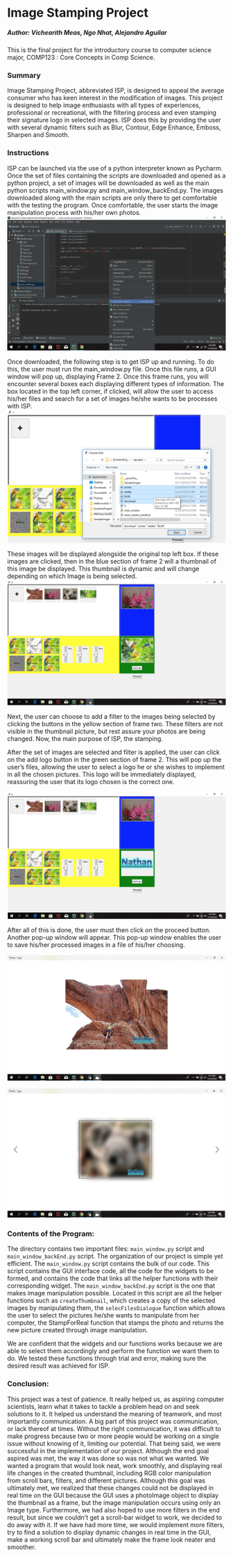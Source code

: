 # Image Stamping Project
##### Author: Vichearith Meas, Ngo Nhat, Alejandro Aguilar
This is the final project for the introductory course to computer science major, COMP123 : 	Core Concepts in Comp Science. 

### Summary

Image Stamping Project,  abbreviated ISP, is designed to appeal the average consumer who has keen interest in the modification of images. This project is designed to help image enthusiasts with all types of experiences, professional or recreational, with the filtering process and even stamping their signature logo in selected images. ISP does this by providing the user with several dynamic filters such as Blur, Contour, Edge Enhance, Emboss, Sharpen and Smooth.

### Instructions

ISP can be launched via the use of a python interpreter known as Pycharm. Once the set of files containing the scripts are downloaded and opened as a python project, a set of images will be downloaded as well as the main python scripts main_window.py and main_window_backEnd.py. The images downloaded along with the main scripts are only there to get comfortable with the  testing the program. Once comfortable, the user starts the image manipulation process with his/her own photos.
![Screenshot1](app_screenshot/ispscreenshot0.png)

Once downloaded,  the following step is to get ISP up and running. To do this, the user must run the main_window.py file. Once this file runs, a GUI window will pop up, displaying Frame 2. Once this frame runs, you will encounter several boxes each displaying different types of information. The box located in the top left corner, if clicked, will allow the user to access his/her files and search for a set of images he/she wants to be processes with ISP.
![Screenshot2](app_screenshot/ispscreenshot5.png)


These images will be displayed alongside the original top left box. If these images are clicked, then in the blue section of frame 2 will a thumbnail of this image be displayed. This thumbnail is dynamic and will change depending on which Image is being selected. 
![Screenshot3](app_screenshot/ispscreenshot1.png)

Next, the user can choose to add a filter to the images being selected by clicking the buttons in the yellow section of frame two. These filters are not visible in the thumbnail picture, but rest assure your photos are being changed. Now, the main purpose of ISP, the stamping.

After the set of images are selected and filter is applied, the user can click on the add logo button in the green section of frame 2. This will pop up the user’s files, allowing the user to select a logo he or she wishes to implement in all the chosen pictures. This logo will be immediately displayed, reassuring the user that its logo chosen is the correct one.

![Screenshot4](app_screenshot/ispscreenshot2.png)

After all of this is done, the user must then click on the proceed button. Another pop-up window will appear. This pop-up window enables the user to save his/her processed images in a file of his/her choosing.

![Screenshot5](app_screenshot/ispscreenshot3.png)

![Screenshot6](app_screenshot/ispscreenshot4.png)


### Contents of the Program:

The directory contains two important files: `main_window.py`  script and `main_window_backEnd.py` script. The organization of our project is simple yet efficient. The `main_window.py` script contains the bulk of our code. This script contains the GUI interface code, all the code for the widgets to be formed, and contains the code that links all the helper functions with their corresponding widget. The `main_window_backEnd.py` script is the one that makes image manipulation possible. Located in this script are all the helper functions such as `createThumbnail`, which creates a copy of the selected images by manipulating them, the `selecFilesDialogue` function which allows the user to select the pictures he/she wants to manipulate from her computer, the StampForReal function that stamps the photo and returns the new picture created through image manipulation.

We are confident that the widgets and our functions works because we are able to select them accordingly and perform the function we want them to do. We tested these functions through trial and error, making sure the desired result was achieved for ISP.

### Conclusion:

This project was a test of patience. It really helped us, as aspiring computer scientists, learn what it takes to tackle a problem head on and seek solutions to it. It helped us understand the meaning of teamwork, and most importantly communication. A big part of this project was communication, or lack thereof at times. Without the right communication, it was difficult to make progress because two or more people would be working on a single issue without knowing of it, limiting our potential. That being said, we were successful in the implementation of our project. Although the end goal aspired was met, the way it was done so was not what we wanted. We wanted a program that would look neat, work smoothly, and displaying real life changes in the created thumbnail, including RGB color manipulation from scroll bars, filters, and different pictures. Although this goal was ultimately met, we realized that these changes could not be displayed in real time on the GUI because the GUI uses a photoImage object to display the thumbnail as a frame, but the image manipulation occurs using only an Image type. Furthermore,  we had also hoped to use more filters in the end result, but since we couldn't get a scroll-bar widget to work, we decided to do away with it. If we have had more time, we would implement more filters, try to find a solution to display dynamic changes in real time in the GUI, make a working scroll bar and ultimately make the frame look neater and smoother. 
